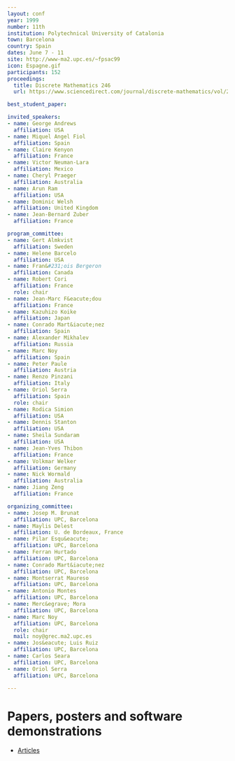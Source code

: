 ```yaml
---
layout: conf
year: 1999
number: 11th
institution: Polytechnical University of Catalonia
town: Barcelona
country: Spain
dates: June 7 - 11
site: http://www-ma2.upc.es/~fpsac99
icon: Espagne.gif
participants: 152
proceedings:
  title: Discrete Mathematics 246
  url: https://www.sciencedirect.com/journal/discrete-mathematics/vol/246/issue/1-3

best_student_paper:

invited_speakers:
- name: George Andrews
  affiliation: USA
- name: Miquel Angel Fiol
  affiliation: Spain
- name: Claire Kenyon
  affiliation: France
- name: Victor Neuman-Lara
  affiliation: Mexico
- name: Cheryl Praeger
  affiliation: Australia
- name: Arun Ram
  affiliation: USA
- name: Dominic Welsh
  affiliation: United Kingdom
- name: Jean-Bernard Zuber
  affiliation: France

program_committee:
- name: Gert Almkvist
  affiliation: Sweden
- name: Helene Barcelo
  affiliation: USA
- name: Fran&#231;ois Bergeron
  affiliation: Canada
- name: Robert Cori
  affiliation: France
  role: chair
- name: Jean-Marc F&eacute;dou
  affiliation: France
- name: Kazuhizo Koike
  affiliation: Japan
- name: Conrado Mart&iacute;nez
  affiliation: Spain
- name: Alexander Mikhalev
  affiliation: Russia
- name: Marc Noy
  affiliation: Spain
- name: Peter Paule
  affiliation: Austria
- name: Renzo Pinzani
  affiliation: Italy
- name: Oriol Serra
  affiliation: Spain
  role: chair
- name: Rodica Simion
  affiliation: USA
- name: Dennis Stanton
  affiliation: USA
- name: Sheila Sundaram
  affiliation: USA
- name: Jean-Yves Thibon
  affiliation: France
- name: Volkmar Welker
  affiliation: Germany
- name: Nick Wormald
  affiliation: Australia
- name: Jiang Zeng
  affiliation: France

organizing_committee:
- name: Josep M. Brunat
  affiliation: UPC, Barcelona
- name: Maylis Delest
  affiliation: U. de Bordeaux, France
- name: Pilar Esqu&eacute;
  affiliation: UPC, Barcelona
- name: Ferran Hurtado
  affiliation: UPC, Barcelona
- name: Conrado Mart&iacute;nez
  affiliation: UPC, Barcelona
- name: Montserrat Maureso
  affiliation: UPC, Barcelona
- name: Antonio Montes
  affiliation: UPC, Barcelona
- name: Merc&egrave; Mora
  affiliation: UPC, Barcelona
- name: Marc Noy
  affiliation: UPC, Barcelona
  role: chair
  mail: noy@grec.ma2.upc.es
- name: Jos&eacute; Luis Ruiz
  affiliation: UPC, Barcelona
- name: Carlos Seara
  affiliation: UPC, Barcelona
- name: Oriol Serra
  affiliation: UPC, Barcelona

---
```

# Papers, posters and software demonstrations

- [Articles](https://fpsac-archive.github.io/FPSAC99/articles.html)